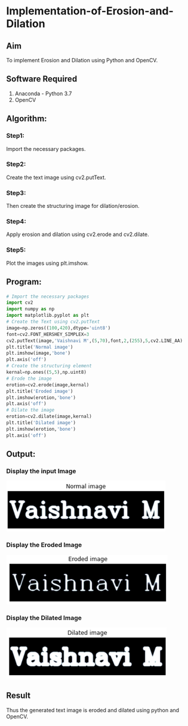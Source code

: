 # Implementation-of-Erosion-and-Dilation
## Aim
To implement Erosion and Dilation using Python and OpenCV.
## Software Required
1. Anaconda - Python 3.7
2. OpenCV
## Algorithm:
### Step1:
Import the necessary packages.
### Step2:
Create the text image using cv2.putText.
### Step3:
Then create the structuring image for dilation/erosion.
### Step4:
Apply erosion and dilation using cv2.erode and cv2.dilate.
### Step5:
Plot the images using plt.imshow.
## Program:

``` Python
# Import the necessary packages
import cv2
import numpy as np
import matplotlib.pyplot as plt
# Create the Text using cv2.putText
image=np.zeros((100,420),dtype='uint8')
font=cv2.FONT_HERSHEY_SIMPLEX=3
cv2.putText(image,'Vaishnavi M',(5,70),font,2,(255),5,cv2.LINE_AA)
plt.title('Normal image')
plt.imshow(image,'bone')
plt.axis('off')
# Create the structuring element
kernal=np.ones((5,5),np.uint8)
# Erode the image
erotion=cv2.erode(image,kernal)
plt.title('Eroded image')
plt.imshow(erotion,'bone')
plt.axis('off')
# Dilate the image
erotion=cv2.dilate(image,kernal)
plt.title('Dilated image')
plt.imshow(erotion,'bone')
plt.axis('off')
```
## Output:

### Display the input Image
![output](./normal.png)

### Display the Eroded Image
![output](./eroded.png)

### Display the Dilated Image
![output](./dilated.png)

## Result
Thus the generated text image is eroded and dilated using python and OpenCV.
